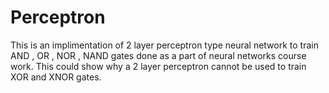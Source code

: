 # Perceptron
This is an implimentation of 2 layer perceptron type neural network to train AND , OR , NOR , NAND gates done as a part of neural networks course work.
This could show why a 2 layer perceptron cannot be used to train XOR and XNOR gates.
